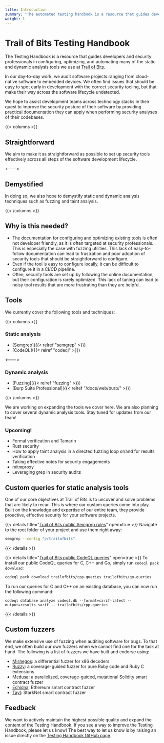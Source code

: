 ```yaml
---
title: Introduction
summary: "The automated testing handbook is a resource that guides developers and security professionals in configuring, optimizing, and automating many of the static and dynamic analysis tools we use at Trail of Bits."
weight: 1
---
```


# Trail of Bits Testing Handbook

<!-- markdown-link-check-disable -->
The Testing Handbook is a resource that guides developers and security
professionals in configuring, optimizing, and automating many of the static and
dynamic analysis tools we use at [Trail of Bits](https://www.trailofbits.com/).
<!-- markdown-link-check-enable -->
In our day-to-day work, we audit software projects ranging from cloud-native software
to embedded devices. We often find issues that should be easy to spot early in
development with the correct security tooling, but that make their way across
the software lifecycle undetected.

We hope to assist development teams across technology stacks in their quest to
improve the security posture of their software by providing practical
documentation they can apply when performing security analyses of their codebases.

{{< columns >}}

## Straightforward

We aim to make it as straightforward as possible to set up security tools
effectively across all steps of the software development lifecycle.

<--->

## Demystified

In doing so, we also hope to demystify static and dynamic analysis techniques
such as fuzzing and taint analysis.

{{< /columns >}}

## Why is this needed?

- The documentation for configuring and optimizing existing tools is often not
  developer friendly, as it is often targeted at security professionals. This
  is especially the case with fuzzing utilities. This lack of
  easy-to-follow documentation can lead to frustration and poor adoption of
  security tools that should be straightforward to configure.
- Even if the tool is easy to configure locally, it can be difficult to
  configure it in a CI/CD pipeline.
- Often, security tools are set up by following the online documentation, but
  their configuration is rarely optimized. This lack of tuning can lead to noisy
  tool results that are more frustrating than they are helpful.

## Tools

We currently cover the following tools and techniques:

{{< columns >}}

### Static analysis

- [Semgrep]({{< relref "semgrep" >}})
- [CodeQL]({{< relref "codeql" >}})

<--->

### Dynamic analysis

- [Fuzzing]({{< relref "fuzzing" >}})
- [Burp Suite Professional]({{< relref "/docs/web/burp/" >}})

{{< /columns >}}

We are working on expanding the tools we cover here. We are also planning to
cover several dynamic analysis tools. Stay tuned for updates from our team!

### Upcoming!

- Formal verification and Tamarin
- Rust security
- How to apply taint analysis in a directed fuzzing loop or/and for results verification
- Taking effective notes for security engagements
- mitmproxy
- Leveraging grep in security audits

## Custom queries for static analysis tools

One of our core objectives at Trail of Bits is to uncover and solve problems that are likely to recur.
This is where our custom queries come into play. Built on the knowledge and expertise of our entire team,
they provide proactive, effective security for your software projects.

{{< details title="[Trail of Bits public Semgrep rules](https://github.com/trailofbits/semgrep-rules)" open=true >}}
Navigate to the root folder of your project and use them right away:

```sh
semgrep --config "p/trailofbits"
```

{{< /details >}}

{{< details title="[Trail of Bits public CodeQL queries](https://github.com/trailofbits/codeql-queries)" open=true >}}
To install our public CodeQL queries for C, C++ and Go, simply run `codeql pack download`:

```sh
codeql pack download trailofbits/cpp-queries trailofbits/go-queries
```

To run our queries for C and C++ on an existing database, you can now run the following command:

```shell
codeql database analyze codeql.db --format=sarif-latest --output=results.sarif -- trailofbits/cpp-queries
```

{{< /details >}}

## Custom fuzzers

We make extensive use of fuzzing when auditing software for bugs. To that end,
we often build our own fuzzers when we cannot find one for the task at hand. The
following is a list of fuzzers we have built and endorse using:

- [Mishegos](https://github.com/trailofbits/mishegos): a differential fuzzer for x86 decoders
- [Ruzzy](https://github.com/trailofbits/ruzzy): a coverage-guided fuzzer for pure Ruby code and Ruby C extensions
- [Medusa](https://github.com/crytic/medusa): a parallelized, coverage-guided, mutational Solidity smart contract fuzzer
- [Echidna](https://github.com/crytic/echidna): Ethereum smart contract fuzzer
- [Tayt](https://github.com/crytic/tayt): StarkNet smart contract fuzzer

## Feedback
<!-- markdown-link-check-disable -->
We want to actively maintain the highest possible quality and expand the content of the Testing Handbook.
If you see a way to improve the Testing Handbook, please let us know! The best way to let us know is
by raising an issue directly on the [Testing Handbook GitHub page](https://github.com/trailofbits/testing-handbook).
<!-- markdown-link-check-enable -->
